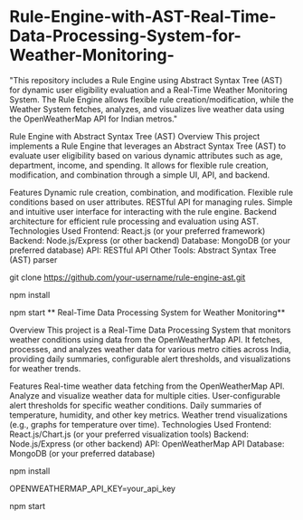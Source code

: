 # Rule-Engine-with-AST-Real-Time-Data-Processing-System-for-Weather-Monitoring-
"This repository includes a Rule Engine using Abstract Syntax Tree (AST) for dynamic user eligibility evaluation and a Real-Time Weather Monitoring System. The Rule Engine allows flexible rule creation/modification, while the Weather System fetches, analyzes, and visualizes live weather data using the OpenWeatherMap API for Indian metros."

Rule Engine with Abstract Syntax Tree (AST)
Overview
This project implements a Rule Engine that leverages an Abstract Syntax Tree (AST) to evaluate user eligibility based on various dynamic attributes such as age, department, income, and spending. It allows for flexible rule creation, modification, and combination through a simple UI, API, and backend.

Features
Dynamic rule creation, combination, and modification.
Flexible rule conditions based on user attributes.
RESTful API for managing rules.
Simple and intuitive user interface for interacting with the rule engine.
Backend architecture for efficient rule processing and evaluation using AST.
Technologies Used
Frontend: React.js (or your preferred framework)
Backend: Node.js/Express (or other backend)
Database: MongoDB (or your preferred database)
API: RESTful API
Other Tools: Abstract Syntax Tree (AST) parser

git clone https://github.com/your-username/rule-engine-ast.git

npm install

npm start
**
Real-Time Data Processing System for Weather Monitoring**

Overview
This project is a Real-Time Data Processing System that monitors weather conditions using data from the OpenWeatherMap API. It fetches, processes, and analyzes weather data for various metro cities across India, providing daily summaries, configurable alert thresholds, and visualizations for weather trends.

Features
Real-time weather data fetching from the OpenWeatherMap API.
Analyze and visualize weather data for multiple cities.
User-configurable alert thresholds for specific weather conditions.
Daily summaries of temperature, humidity, and other key metrics.
Weather trend visualizations (e.g., graphs for temperature over time).
Technologies Used
Frontend: React.js/Chart.js (or your preferred visualization tools)
Backend: Node.js/Express (or other backend)
API: OpenWeatherMap API
Database: MongoDB (or your preferred database)

npm install

OPENWEATHERMAP_API_KEY=your_api_key

npm start

